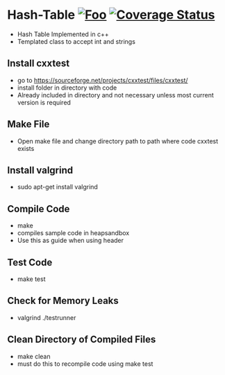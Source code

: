 
# Hash-Table  <a href="https://travis-ci.org/Dragomir2020/Hash-Table.svg?branch=master" rel="some text">![Foo](https://travis-ci.org/Dragomir2020/BasicUnitTest.svg?branch=master,raw=true "Build Passing")</a>    [![Coverage Status](https://coveralls.io/repos/github/Dragomir2020/Hash-Table/badge.svg?branch=master)](https://coveralls.io/github/Dragomir2020/Hash-Table?branch=master)


- Hash Table Implemented in c++
- Templated class to accept int and strings
## Install cxxtest
- go to https://sourceforge.net/projects/cxxtest/files/cxxtest/
- install folder in directory with code
- Already included in directory and not necessary unless most current version is required
## Make File
- Open make file and change directory path to path where code cxxtest exists
## Install valgrind
- sudo apt-get install valgrind
## Compile Code
- make
- compiles sample code in heapsandbox
- Use this as guide when using header
## Test Code
- make test
## Check for Memory Leaks
- valgrind ./testrunner
## Clean Directory of Compiled Files
- make clean
- must do this to recompile code using make test
